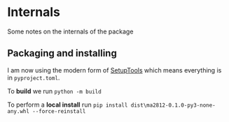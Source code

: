 # Internals

Some notes on the internals of the package


## Packaging and installing

I am now using the modern form of [SetupTools](https://setuptools.pypa.io/en/latest/userguide/quickstart.html) which means everything is in `pyproject.toml`.

To **build** we run `python -m build`

To perform a **local install** run `pip install dist\ma2812-0.1.0-py3-none-any.whl --force-reinstall`
